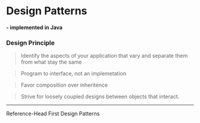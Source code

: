 # Design Patterns
**- implemented in Java**

### Design Principle

> Identify the aspects of your application that vary and separate them from what stay the same

> Program to interface, not an implemetation

> Favor composition over inheritence

> Strive for loosely coupled designs
between objects that interact.

> 

---
Reference-Head First Design Patterns